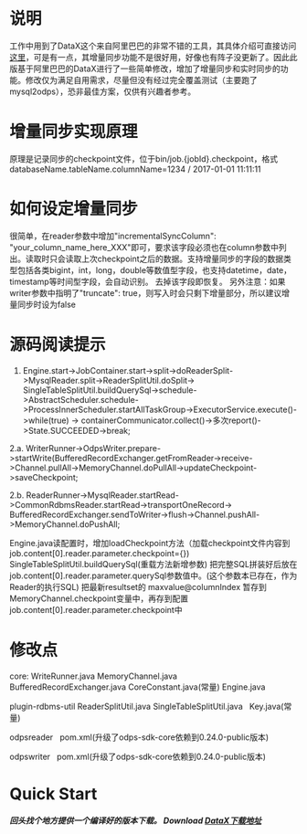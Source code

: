 # 说明

工作中用到了DataX这个来自阿里巴巴的非常不错的工具，其具体介绍可直接访问[这里](https://github.com/alibaba/DataX)，可是有一点，其增量同步功能不是很好用，好像也有阵子没更新了。因此此版基于阿里巴巴的DataX进行了一些简单修改，增加了增量同步和实时同步的功能。修改仅为满足自用需求，尽量但没有经过完全覆盖测试（主要跑了mysql2odps），恐非最佳方案，仅供有兴趣者参考。


# 增量同步实现原理

原理是记录同步的checkpoint文件，位于bin/job.{jobId}.checkpoint，格式databaseName.tableName.columnName=1234 / 2017-01-01 11:11:11

# 如何设定增量同步

很简单，在reader参数中增加"incrementalSyncColumn": "your_column_name_here_XXX"即可，要求该字段必须也在column参数中列出。读取时只会读取上次checkpoint之后的数据。支持增量同步的字段的数据类型包括各类bigint，int，long，double等数值型字段，也支持datetime，date，timestamp等时间型字段，会自动识别。
去掉该字段即恢复。
另外注意：如果writer参数中指明了"truncate": true，则写入时会只剩下增量部分，所以建议增量同步时设为false



# 源码阅读提示

1. Engine.start->JobContainer.start->split->doReaderSplit->MysqlReader.split->ReaderSplitUtil.doSplit-> SingleTableSplitUtil.buildQuerySql->schedule->AbstractScheduler.schedule->ProcessInnerScheduler.startAllTaskGroup->ExecutorService.execute()->while(true) -> containerCommunicator.collect()->多次report()->State.SUCCEEDED->break;                         


2.a. WriterRunner->OdpsWriter.prepare->startWrite(BufferedRecordExchanger.getFromReader->receive->Channel.pullAll->MemoryChannel.doPullAll->updateCheckpoint->saveCheckpoint;

2.b. ReaderRunner->MysqlReader.startRead->CommonRdbmsReader.startRead->transportOneRecord-> BufferedRecordExchanger.sendToWriter->flush->Channel.pushAll->MemoryChannel.doPushAll;

Engine.java读配置时，增加loadCheckpoint方法（加载checkpoint文件内容到job.content[0].reader.parameter.checkpoint={})
SingleTableSplitUtil.buildQuerySql(重载方法新增参数)
把完整SQL拼装好后放在job.content[0].reader.parameter.querySql参数值中。(这个参数本已存在，作为Reader的执行SQL)
把最新resultset的 maxvalue@columnIndex 暂存到MemoryChannel.checkpoint变量中，再存到配置job.content[0].reader.parameter.checkpoint中

 
# 修改点
core:
    WriteRunner.java
    MemoryChannel.java
    BufferedRecordExchanger.java
    CoreConstant.java(常量)
    Engine.java
    
plugin-rdbms-util
    ReaderSplitUtil.java
    SingleTableSplitUtil.java
    Key.java(常量)
    
odpsreader
    pom.xml(升级了odps-sdk-core依赖到0.24.0-public版本)
    
odpswriter
    pom.xml(升级了odps-sdk-core依赖到0.24.0-public版本)

# Quick Start

##### 回头找个地方提供一个编译好的版本下载。 Download [DataX下载地址](http://datax-opensource.oss-cn-hangzhou.aliyuncs.com/datax.tar.gz)



